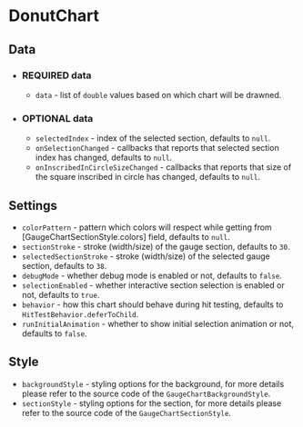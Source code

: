 # DonutChart

## Data

* ### REQUIRED data

  * `data` - list of `double` values based on which chart will be drawned.

* ### OPTIONAL data

  * `selectedIndex` - index of the selected section, defaults to `null`.
  * `onSelectionChanged` - callbacks that reports that selected section index has changed, defaults to `null`.
  * `onInscribedInCircleSizeChanged` - callbacks that reports that size of the square inscribed in circle has changed, defaults to `null`.

## Settings

* `colorPattern` - pattern which colors will respect while getting from [GaugeChartSectionStyle.colors] field, defaults to `null`.
* `sectionStroke` - stroke (width/size) of the gauge section, defaults to `30`.
* `selectedSectionStroke` - stroke (width/size) of the selected gauge section, defaults to `38`.
* `debugMode` - whether debug mode is enabled or not, defaults to `false`.
* `selectionEnabled` - whether interactive section selection is enabled or not, defaults to `true`.
* `behavior` - how this chart should behave during hit testing, defaults to `HitTestBehavior.deferToChild`.
* `runInitialAnimation` - whether to show initial selection animation or not, defaults to `false`.

## Style

* `backgroundStyle` - styling options for the background, for more details please refer to the source code of the `GaugeChartBackgroundStyle`.
* `sectionStyle` - styling options for the section, for more details please refer to the source code of the `GaugeChartSectionStyle`.
